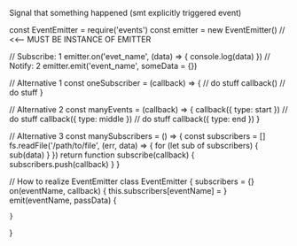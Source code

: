 Signal that something happened (smt explicitly triggered event)

const EventEmitter = require('events')
const emitter = new EventEmitter() // <<-- MUST BE INSTANCE OF EMITTER

// Subscribe: 1
emitter.on('evet_name', (data) => {
	console.log(data)
})
// Notify: 2
emitter.emit('event_name', someData = {})

// Alternative 1
const oneSubscriber = (callback) => {
	// do stuff
	callback()
	// do stuff
}

// Alternative 2
const manyEvents = (callback) => {
	callback({ type: start })
	// do stuff
	callback({ type: middle })
	// do stuff
	callback({ type: end })
}

// Alternative 3
const manySubscribers = () => {
	const subscribers = []
	fs.readFile('/path/to/file', (err, data) => {
		for (let sub of subscribers) {
			sub(data)
		}
	})
	return function subscribe(callback) {
		subscribers.push(callback)
	}
}

// How to realize EventEmitter
class EventEmitter {
	subscribers = {}
	on(eventName, callback) {
		this.subscribers[eventName] = 
	}
	emit(eventName, passData) {
		
	}
}
